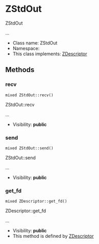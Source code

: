 ZStdOut
===============

ZStdOut

...


* Class name: ZStdOut
* Namespace: 
* This class implements: [ZDescriptor](ZDescriptor.md)






Methods
-------


### recv

    mixed ZStdOut::recv()

ZStdOut::recv

...

* Visibility: **public**




### send

    mixed ZStdOut::send()

ZStdOut::send

...

* Visibility: **public**




### get_fd

    mixed ZDescriptor::get_fd()

ZDescriptor::get_fd

...

* Visibility: **public**
* This method is defined by [ZDescriptor](ZDescriptor.md)




